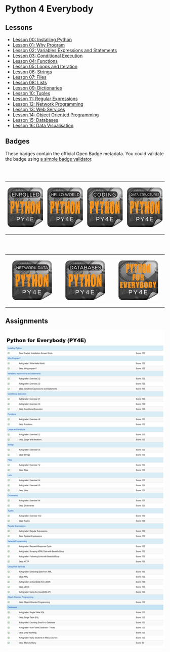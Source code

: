 # Python 4 Everybody

## Lessons

- [Lesson 00: Installing Python](00-InstallingPython/result-00.md)
- [Lesson 01: Why Program](01-WhyProgram/result-01.md)
- [Lesson 02: Variables Expressions and Statements](02-VariablesExpressionsStatements/result-02.md)
- [Lesson 03: Conditional Execution](03-ConditionalExecution/result-03.md)
- [Lesson 04: Functions](04-Functions/result-04.md)
- [Lesson 05: Loops and Iteration](05-LoopsIterations/result-05.md)
- [Lesson 06: Strings](06-Strings/result-06.md)
- [Lesson 07: Files](07-Files/result-07.md)
- [Lesson 08: Lists](08-Lists/result-08.md)
- [Lesson 09: Dictionaries](09-Dictionaries/result-09.md)
- [Lesson 10: Tuples](10-Tuples/result-10.md)
- [Lesson 11: Regular Expressions](11-RegularExpressions/result-11.md)
- [Lesson 12: Network Programming](12-NetworkProgramming/result-12.md)
- [Lesson 13: Web Services](13-WebServices/result-13.md)
- [Lesson 14: Object Oriented Programming](14-ObjectOrientedProgramming/result-14.md)
- [Lesson 15: Databases](15-Databases/result-15.md)
- [Lesson 16: Data Visualisation](16-DataVisualisation/result-16.md)

## Badges

These badges contain the official Open Badge metadata. You could validate the badge using [a simple badge validator](https://badgecheck.io/).

<br>

<br>

<table>
<tr>
<td align="center">
<img width="225" height="1"><br>
<img height="125" width="125" src="Badges/enrolled.png" alt="py4e enrolment badge"><br>
<img width="225" height="1"><br>
</td>
<td align="center">
<img width="225" height="1"><br>
<img height="125" width="125" src="Badges/hello.png" alt="py4e hello world badge"><br>
<img width="225" height="1"><br>  
</td>
<td align="center">
<img width="225" height="1"><br>
<img height="125" width="125" src="Badges/starting.png" alt="py4e getting started badge"><br>
<img width="225" height="1"><br>
</td>
<td align="center">
<img width="225" height="1"><br>
<img height="125" width="125" src="Badges/data.png" alt="py4e data structures badge"><br>
<img width="225" height="1"><br>
</td>
</tr>
</table>

<br>

<br>

<table>
<tr>
<td align="center">
<img width="300" height="1"><br>
<img height="125" width="125" src="Badges/web.png" alt="py4e web and network data badge"><br>
<img width="300" height="1"><br>
</td>
<td align="center">
<img width="300" height="1"><br>
<img height="125" width="125" src="Badges/databases.png" alt="py4e databases badge"><br>
<img width="300" height="1"><br>
</td>
<td align="center">
<img width="300" height="1"><br>
<img height="125" width="125" src="Badges/py4e.png" alt="py4e course completion badge"><br>
<img width="300" height="1"><br>
</td>
</tr>
</table>

## Assignments

![Table of results for PY4E Assignments](/Python4Everybody/py4e-assignment-results.png)
